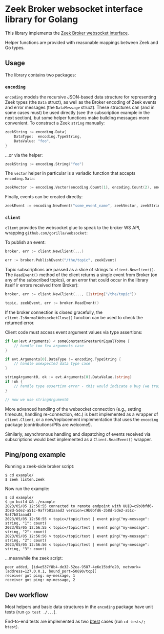 # Zeek Broker websocket interface library for Golang

This library implements the [Zeek Broker websocket interface](https://docs.zeek.org/projects/broker/en/master/web-socket.html).

Helper functions are provided with reasonable mappings between Zeek and Go types.

## Usage

The library contains two packages:

### `encoding`
`encoding` models the recursive JSON-based data structure for representing Zeek types (the `Data` struct), as well as 
the Broker encoding of Zeek events and error messages (the `DataMessage` struct). These structures can (and in some cases must)
be used directly (see the subscription example in the next section), but some helper functions make building messages
more convenient. To construct a Zeek `string` manually:

```go
zeekString := encoding.Data{
    DataType:  encoding.TypeString,
    DataValue: "foo",
}
```

...or via the helper:
```go
zeekString := encoding.String("foo")
```

The `vector` helper in particular is a variadic function that accepts `encoding.Data`:
```go
zeekVector := encoding.Vector(encoding.Count(1), encoding.Count(2), encoding.Count(3))
```

Finally, events can be created directly:
```go
zeekEvent := encoding.NewEvent("some_event_name", zeekVector, zeekString)
```

### `client`
`client` provides the websocket glue to speak to the broker WS API, wrapping `github.com/gorilla/websocket`:

To publish an event:
```go
broker, err := client.NewClient(...)

err := broker.PublishEvent("/the/topic", zeekEvent)
```

Topic subscriptions are passed as a slice of strings to `client.Newclient()`. The `ReadEvent()` method of the client 
returns a single event from Broker (on any of the subscribed topics), or an error that could occur in the library itself
ir errors received from Broker):

```go
broker, err := client.NewClient(..., []string{"/the/topic"})

topic, zeekEvent, err := broker.ReadEvent()
```

If the broker connection is closed gracefully, the `client.IsNormalWebsocketClose()` function can be used to check
the returned error.

Client code must access event argument values via type assertions:
```go
if len(evt.Arguments) < someConstantGreaterOrEqualToOne {
	// handle too few arguments case
}

if evt.Arguments[0].DataType != encoding.TypeString {
	// handle unexpected data type case
}

stringArgument0, ok := evt.Arguments[0].DataValue.(string)
if !ok {
	// handle type assertion error - this would indicate a bug (we trust+verify).
}

// now we use stringArgument0
```

More advanced handling of the websocket connection (e.g., setting timeouts, handling re-connection, etc.) is best implemented
as a wrapper of `client.Client`, or a new/replacement implementation that uses the `encoding` package (contributions/PRs are welcome!).

Similarly, asynchronous handling and dispatching of events received via subscriptions would best implemented as
a `Client.ReadEvent()` wrapper.

## Ping/pong example

Running a zeek-side broker script:
```console
$ cd example/
$ zeek listen.zeek
```

Now run the example:
```console
$ cd example/
$ go build && ./example 
2023/05/05 12:56:55 connected to remote endpoint with UUID=c9b0bfd6-3b8d-5de2-a51c-9af7b81aaad3 version=c9b0bfd6-3b8d-5de2-a51c-9af7b81aaad3
2023/05/05 12:56:55 > topic=/topic/test | event ping("my-message": string, "1": count)
2023/05/05 12:56:55 < topic=/topic/test | event pong("my-message": string, "2": count)
2023/05/05 12:56:56 > topic=/topic/test | event ping("my-message": string, "2": count)
2023/05/05 12:56:56 < topic=/topic/test | event pong("my-message": string, "3": count)
```

...meanwhile the zeek script:
```console
peer added, [id=e537f8b4-de32-52ea-9587-4e6e15bdfe20, network=[address=127.0.0.1, bound_port=50690/tcp]]
receiver got ping: my-message, 1
receiver got ping: my-message, 2
```

## Dev workflow

Most helpers and basic data structures in the `encoding` package have unit tests (run `go test ./...`).

End-to-end tests are implemented as two [btest](https://github.com/zeek/btest) cases (run `cd tests/; btest`).
